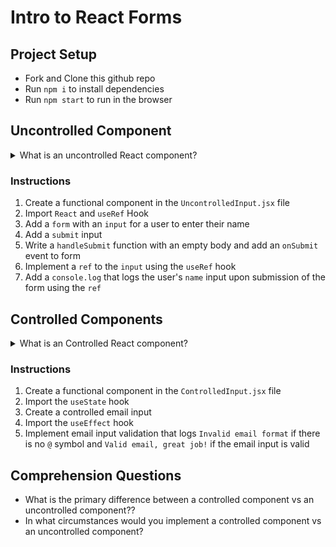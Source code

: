 # Intro to React Forms

## Project Setup

- Fork and Clone this github repo
- Run `npm i` to install dependencies
- Run `npm start` to run in the browser

## Uncontrolled Component

<details>
<summary>What is an uncontrolled React component?</summary>
An uncontrolled component is a React component that keeps track of all its own internal state and releases data only when some event occurs (e.g., Submit). 
</details>

### Instructions

1. Create a functional component in the `UncontrolledInput.jsx` file
2. Import `React` and `useRef` Hook
3. Add a `form` with an `input` for a user to enter their name
4. Add a `submit` input
5. Write a `handleSubmit` function with an empty body and add an `onSubmit` event to form
6. Implement a `ref` to the `input` using the `useRef` hook
7. Add a `console.log` that logs the user's `name` input upon submission of the form using the `ref`

## Controlled Components

<details>
<summary>What is an Controlled React component?</summary>
A controlled component is a React component that does not keep track of its own internal state. Typically, a parent component tracks state, then passes props to the controlled component.
</details>

### Instructions

1. Create a functional component in the `ControlledInput.jsx` file
2. Import the `useState` hook
3. Create a controlled email input
4. Import the `useEffect` hook
5. Implement email input validation that logs `Invalid email format` if there is no `@` symbol and `Valid email, great job!` if the email input is valid

## Comprehension Questions

- What is the primary difference between a controlled component vs an uncontrolled component??
- In what circumstances would you implement a controlled component vs an uncontrolled component?
